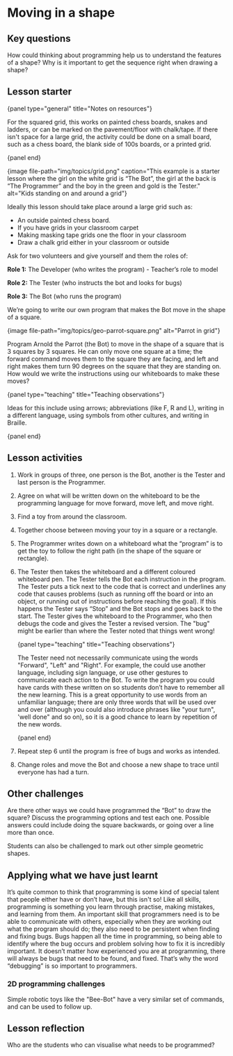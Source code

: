 # Moving in a shape

## Key questions

How could thinking about programming help us to understand the features of a shape?
Why is it important to get the sequence right when drawing a shape?

## Lesson starter

{panel type="general" title="Notes on resources"}

For the squared grid, this works on painted chess boards, snakes and ladders, or can be marked on the pavement/floor with chalk/tape.
If there isn't space for a large grid, the activity could be done on a small board, such as a chess board, the blank side of 100s boards, or a printed grid.

{panel end}

{image file-path="img/topics/grid.png" caption="This example is a starter lesson where the girl on the white grid is “The Bot”, the girl at the back is “The Programmer” and the boy in the green and gold is the Tester." alt="Kids standing on and around a grid"}

Ideally this lesson should take place around a large grid such as:

-   An outside painted chess board.
-   If you have grids in your classroom carpet
-   Making masking tape grids one the floor in your classroom
-   Draw a chalk grid either in your classroom or outside

Ask for two volunteers and give yourself and them the roles of:

**Role 1:** The Developer (who writes the program) - Teacher’s role to model

**Role 2:** The Tester (who instructs the bot and looks for bugs)

**Role 3:** The Bot (who runs the program)

We’re going to write our own program that makes the Bot move in the shape of a square.

{image file-path="img/topics/geo-parrot-square.png" alt="Parrot in grid"}

Program Arnold the Parrot (the Bot) to move in the shape of a square that is 3 squares by 3 squares.
He can only move one square at a time; the forward command moves them to the square they are facing, and left and right makes them turn 90 degrees on the square that they are standing on.
How would we write the instructions using our whiteboards to make these moves?

{panel type="teaching" title="Teaching observations"}

Ideas for this include using arrows; abbreviations (like F, R and L), writing in a different language, using symbols from other cultures, and writing in Braille.

{panel end}

## Lesson activities

1.  Work in groups of three, one person is the Bot, another is the Tester and last person is the Programmer.

2.  Agree on what will be written down on the whiteboard to be the programming language for move forward, move left, and move right.

3.  Find a toy from around the classroom.

4.  Together choose between moving your toy in a square or a rectangle.

5.  The Programmer writes down on a whiteboard what the “program” is  to get the toy to follow the right path (in the shape of the square or rectangle).

6.  The Tester then takes the whiteboard and a different coloured whiteboard pen.
    The Tester tells the Bot each instruction in the program.
    The Tester puts a tick next to the code that is correct and underlines any code that causes problems (such as running off the board or into an object, or running out of instructions before reaching the goal).
    If this happens the Tester says “Stop” and the Bot stops and goes back to the start.
    The Tester gives the whiteboard to the Programmer, who then debugs the code and gives the Tester a revised version.
    The "bug" might be earlier than where the Tester noted that things went wrong!

    {panel type="teaching" title="Teaching observations"}

    The Tester need not necessarily communicate using the words "Forward", "Left" and "Right".
    For example, the could use another language, including sign language, or use other gestures to communicate each action to the Bot.
    To write the program you could have cards with these written on so students don’t have to remember all the new learning.
    This is a great opportunity to use words from an unfamiliar language; there are only three words that will be used over and over (although you could also introduce phrases like "your turn", 'well done" and so on), so it is a good chance to learn by repetition of the new words.

    {panel end}

7.  Repeat step 6 until the program is free of bugs and works as intended.

8.  Change roles and move the Bot and choose a new shape to trace until everyone has had a turn.

## Other challenges

Are there other ways we could have programmed the “Bot” to draw the square? Discuss the programming options and test each one. Possible answers could include doing the square backwards, or going over a line more than once.

Students can also be challenged to mark out other simple geometric shapes.

## Applying what we have just learnt

It’s quite common to think that programming is some kind of special talent that people either have or don’t have, but this isn't so!
Like all skills, programming is something you learn through practise, making mistakes, and learning from them.
An important skill that programmers need is to be able to communicate with others, especially when they are working out what the program should do; they also need to be persistent when finding and fixing bugs.
Bugs happen all the time in programming, so being able to identify where the bug occurs and problem solving how to fix it is incredibly important.
It doesn’t matter how experienced you are at programming, there will always be bugs that need to be found, and fixed.
That’s why the word “debugging” is so important to programmers.

### 2D programming challenges

Simple robotic toys like the "Bee-Bot" have a very similar set of commands, and can be used to follow up.

## Lesson reflection

Who are the students who can visualise what needs to be programmed?
